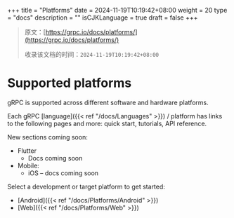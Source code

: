 +++
title = "Platforms"
date = 2024-11-19T10:19:42+08:00
weight = 20
type = "docs"
description = ""
isCJKLanguage = true
draft = false
+++

> 原文：[https://grpc.io/docs/platforms/](https://grpc.io/docs/platforms/)
>
> 收录该文档的时间：`2024-11-19T10:19:42+08:00`

# Supported platforms

gRPC is supported across different software and hardware platforms.



Each gRPC [language]({{< ref "/docs/Languages" >}}) / platform has links to the following pages and more: quick start, tutorials, API reference.

New sections coming soon:

- Flutter
  - Docs coming soon
- Mobile:
  - iOS – docs coming soon

Select a development or target platform to get started:

- [Android]({{< ref "/docs/Platforms/Android" >}})
- [Web]({{< ref "/docs/Platforms/Web" >}})
